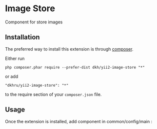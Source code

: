 Image Store
===============
Component for store images 

Installation
------------

The preferred way to install this extension is through [composer](http://getcomposer.org/download/).

Either run

```
php composer.phar require --prefer-dist dkh/yii2-image-store "*"
```

or add

```
"dkhru/yii2-image-store": "*"
```

to the require section of your `composer.json` file.


Usage
-----

Once the extension is installed, add component in common/config/main  :

```php
```